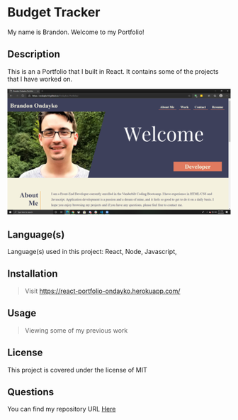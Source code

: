 # Budget Tracker

My name is Brandon. Welcome to my Portfolio!

## Description

This is an a Portfolio that I built in React. It contains some of the projects that I have worked on.

![The Porfolio Landing Page](./src/imgs/Screenshot1.png)

## Language(s)

Language(s) used in this project:
React, Node, Javascript, 

## Installation

>Visit https://react-portfolio-ondayko.herokuapp.com/

## Usage

> Viewing some of my previous work
## License

This project is covered under the license of MIT

## Questions

You can find my repository URL [Here](https://GitHub.com/Ondayko14)
